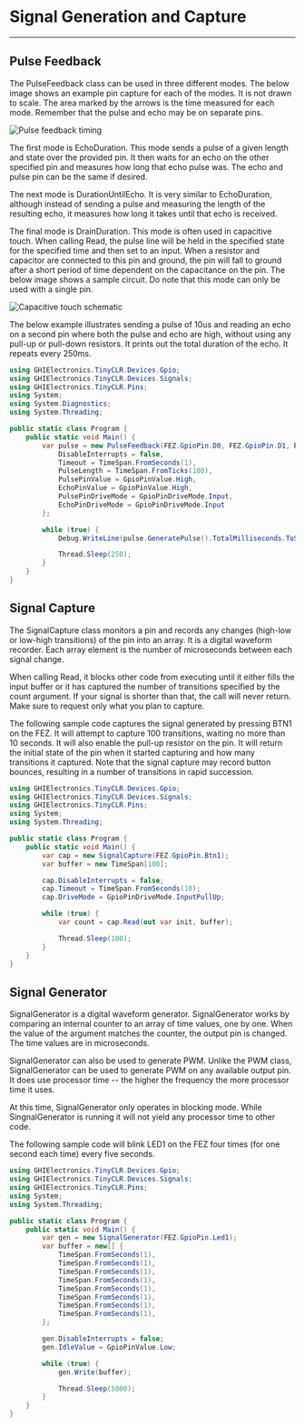 # Signal Generation and Capture
---
## Pulse Feedback

The PulseFeedback class can be used in three different modes. The below image shows an example pin capture for each of the modes. It is not drawn to scale. The area marked by the arrows is the time measured for each mode. Remember that the pulse and echo may be on separate pins.

![Pulse feedback timing](/images/pulse-feedback.jpg)

The first mode is EchoDuration. This mode sends a pulse of a given length and state over the provided pin. It then waits for an echo on the other specified pin and measures how long that echo pulse was. The echo and pulse pin can be the same if desired. 

The next mode is DurationUntilEcho. It is very similar to EchoDuration, although instead of sending a pulse and measuring the length of the resulting echo, it measures how long it takes until that echo is received.

The final mode is DrainDuration. This mode is often used in capacitive touch. When calling Read, the pulse line will be held in the specified state for the specified time and then set to an input. When a resistor and capacitor are connected to this pin and ground, the pin will fall to ground after a short period of time dependent on the capacitance on the pin. The below image shows a sample circuit. Do note that this mode can only be used with a single pin.

![Capacitive touch schematic](/images/capacitive-touch-schematic.jpg)

The below example illustrates sending a pulse of 10us and reading an echo on a second pin where both the pulse and echo are high, without using any pull-up or pull-down resistors. It prints out the total duration of the echo. It repeats every 250ms.

```csharp
using GHIElectronics.TinyCLR.Devices.Gpio;
using GHIElectronics.TinyCLR.Devices.Signals;
using GHIElectronics.TinyCLR.Pins;
using System;
using System.Diagnostics;
using System.Threading;

public static class Program {
    public static void Main() {
        var pulse = new PulseFeedback(FEZ.GpioPin.D0, FEZ.GpioPin.D1, PulseFeedbackMode.EchoDuration) {
            DisableInterrupts = false,
            Timeout = TimeSpan.FromSeconds(1),
            PulseLength = TimeSpan.FromTicks(100),
            PulsePinValue = GpioPinValue.High,
            EchoPinValue = GpioPinValue.High,
            PulsePinDriveMode = GpioPinDriveMode.Input,
            EchoPinDriveMode = GpioPinDriveMode.Input
        };

        while (true) {
            Debug.WriteLine(pulse.GeneratePulse().TotalMilliseconds.ToString("N0"));

            Thread.Sleep(250);
        }
    }
}

```

## Signal Capture

The SignalCapture class monitors a pin and records any changes (high-low or low-high transitions) of the pin into an array. It is a digital waveform recorder. Each array element is the number of microseconds between each signal change.

When calling Read, it blocks other code from executing until it either fills the input buffer or it has captured the number of transitions specified by the count argument. If your signal is shorter than that, the call will never return. Make sure to request only what you plan to capture.

The following sample code captures the signal generated by pressing BTN1 on the FEZ. It will attempt to capture 100 transitions, waiting no more than 10 seconds. It will also enable the pull-up resistor on the pin. It will return the initial state of the pin when it started capturing and how many transitions it captured. Note that the signal capture may record button bounces, resulting in a number of transitions in rapid succession.

```csharp
using GHIElectronics.TinyCLR.Devices.Gpio;
using GHIElectronics.TinyCLR.Devices.Signals;
using GHIElectronics.TinyCLR.Pins;
using System;
using System.Threading;

public static class Program {
    public static void Main() {
        var cap = new SignalCapture(FEZ.GpioPin.Btn1);
        var buffer = new TimeSpan[100];

        cap.DisableInterrupts = false;
        cap.Timeout = TimeSpan.FromSeconds(10);
        cap.DriveMode = GpioPinDriveMode.InputPullUp;

        while (true) {
            var count = cap.Read(out var init, buffer);

            Thread.Sleep(100);
        }
    }
}

```

## Signal Generator

SignalGenerator is a digital waveform generator. SignalGenerator works by comparing an internal counter to an array of time values, one by one. When the value of the argument matches the counter, the output pin is changed. The time values are in microseconds.

SignalGenerator can also be used to generate PWM. Unlike the PWM class, SignalGenerator can be used to generate PWM on any available output pin. It does use processor time -- the higher the frequency the more processor time it uses.

At this time, SignalGenerator only operates in blocking mode. While SingnalGenerator is running it will not yield any processor time to other code.

The following sample code will blink LED1 on the FEZ four times (for one second each time) every five seconds.

```csharp
using GHIElectronics.TinyCLR.Devices.Gpio;
using GHIElectronics.TinyCLR.Devices.Signals;
using GHIElectronics.TinyCLR.Pins;
using System;
using System.Threading;

public static class Program {
    public static void Main() {
        var gen = new SignalGenerator(FEZ.GpioPin.Led1);
        var buffer = new[] {
            TimeSpan.FromSeconds(1),
            TimeSpan.FromSeconds(1),
            TimeSpan.FromSeconds(1),
            TimeSpan.FromSeconds(1),
            TimeSpan.FromSeconds(1),
            TimeSpan.FromSeconds(1),
            TimeSpan.FromSeconds(1),
            TimeSpan.FromSeconds(1),
        };

        gen.DisableInterrupts = false;
        gen.IdleValue = GpioPinValue.Low;

        while (true) {
            gen.Write(buffer);

            Thread.Sleep(5000);
        }
    }
}
```